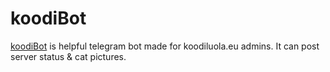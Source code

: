 # koodiBot
[koodiBot](https://telegram.me/koodiBot) is helpful telegram bot made for koodiluola.eu admins. It can post server status & cat pictures.
